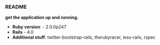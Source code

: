 ### README
**get the application up and running.**

* **Ruby version**: - 2.0.0p247
* **Rails** - 4.0
* **Additional stuff**: twitter-bootstrap-rails, therubyracer, less-rails, rspec
